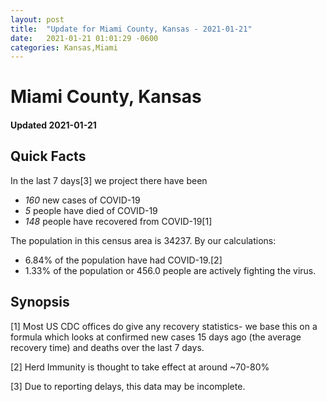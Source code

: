 ```yaml
---
layout: post
title:  "Update for Miami County, Kansas - 2021-01-21"
date:   2021-01-21 01:01:29 -0600
categories: Kansas,Miami
---
```


# Miami County, Kansas
#### Updated 2021-01-21

## Quick Facts

In the last 7 days[3] we project there have been
- *160* new cases of COVID-19
- *5* people have died of COVID-19
- *148* people have recovered from COVID-19[1]

The population in this census area is 34237. By our calculations:
- 6.84% of the population have had COVID-19.[2]
- 1.33% of the population or 456.0 people are actively fighting the virus.

## Synopsis




[1] Most US CDC offices do give any recovery statistics- we base this on a formula which looks at confirmed new cases
15 days ago (the average recovery time) and deaths over the last 7 days.

[2] Herd Immunity is thought to take effect at around ~70-80%

[3] Due to reporting delays, this data may be incomplete.
 
    